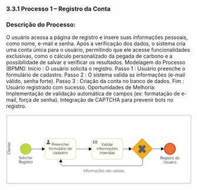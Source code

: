 ### 3.3.1 Processo 1 – Registro da Conta

### Descrição do Processo:
O usuário acessa a página de registro e insere suas informações pessoais, como nome, e-mail e senha. Após a verificação dos dados, o sistema cria uma conta única para o usuário, permitindo que ele acesse funcionalidades exclusivas, como o cálculo personalizado da pegada de carbono e a possibilidade de salvar e verificar os resultados.
Modelagem do Processo (BPMN):
Início : O usuário solicita o registro.
Passo 1 : Usuário preenche o formulário de cadastro.
Passo 2 : O sistema valida as informações (e-mail válido, senha forte).
Passo 3 : Criação da conta no banco de dados.
Fim : Usuário registrado com sucesso.
Oportunidades de Melhoria:
Implementação de validação automática de campos (ex: formatação de e-mail, força de senha).
Integração de CAPTCHA para prevenir bots no registro.

![Diagrama de Personas](docs/images/3.3-1diag.png)

